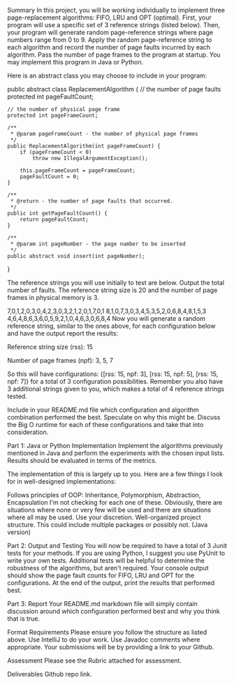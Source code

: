 Summary
In this project, you will be working individually to implement three page-replacement algorithms: FIFO, LRU and OPT (optimal). First, your program will use a specific set of 3 reference strings (listed below). Then, your program will generate random page-reference strings where page numbers range from 0 to 9. Apply the random page-reference string to each algorithm and record the number of page faults incurred by each algorithm. Pass the number of page frames to the program at startup. You may implement this program in Java or Python.

Here is an abstract class you may choose to include in your program:

public abstract class ReplacementAlgorithm {
    // the number of page faults
    protected int pageFaultCount;
    
    // the number of physical page frame
    protected int pageFrameCount;
    
    /**
     * @param pageFrameCount - the number of physical page frames
     */
    public ReplacementAlgorithm(int pageFrameCount) {
        if (pageFrameCount < 0)
            throw new IllegalArgumentException();
        
        this.pageFrameCount = pageFrameCount;
        pageFaultCount = 0;
    }
    
    /**
     * @return - the number of page faults that occurred.
     */
    public int getPageFaultCount() {
        return pageFaultCount;
    }
    
    /**
     * @param int pageNumber - the page number to be inserted
     */
    public abstract void insert(int pageNumber); 
}
 

The reference strings you will use initially to test are below. Output the total number of faults. The reference string size is 20 and the number of page frames in physical memory is 3.

7,0,1,2,0,3,0,4,2,3,0,3,2,1,2,0,1,7,0,1
8,1,0,7,3,0,3,4,5,3,5,2,0,6,8,4,8,1,5,3
4,6,4,8,6,3,6,0,5,9,2,1,0,4,6,3,0,6,8,4
Now you will generate a random reference string, similar to the ones above, for each configuration below and have the output report the results:

Reference string size (rss): 15

Number of page frames (npf): 3, 5, 7

 

So this will have configurations: {[rss: 15, npf: 3], [rss: 15, npf: 5], [rss: 15, npf: 7]} for a total of 3 configuration possibilities. Remember you also have 3 additional strings given to you, which makes a total of 4 reference strings tested.

Include in your README.md file which configuration and algorithm combination performed the best. Speculate on why this might be. Discuss the Big O runtime for each of these configurations and take that into consideration.

 

Part 1: Java or Python Implementation
Implement the algorithms previously mentioned in Java and perform the experiments with the chosen input lists. Results should be evaluated in terms of the metrics.

The implementation of this is largely up to you. Here are a few things I look for in well-designed implementations:

Follows principles of OOP: Inheritance, Polymorphism, Abstraction, Encapsulation
I'm not checking for each one of these. Obviously, there are situations where none or very few will be used and there are situations where all may be used. Use your discretion.
Well-organized project structure.
This could include multiple packages or possibly not. (Java version)
 

Part 2: Output and Testing
You will now be required to have a total of 3 Junit tests for your methods. If you are using Python, I suggest you use PyUnit to write your own tests.  Additional tests will be helpful to determine the robustness of the algorithms, but aren't required.
Your console output should show the page fault counts for FIFO, LRU and OPT for the configurations. At the end of the output, print the results that performed best.
 

Part 3: Report
Your README.md markdown file will simply contain discussion around which configuration performed best and why you think that is true.

 

Format Requirements
Please ensure you follow the structure as listed above. Use IntelliJ to do your work. Use Javadoc comments where appropriate.
Your submissions will be by providing a link to your Github.
 

Assessment
Please see the Rubric attached for assessment.
 

Deliverables
Github repo link.
